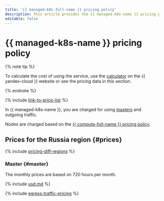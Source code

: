 ```yaml
---
title: '{{ managed-k8s-full-name }} pricing policy'
description: This article provides the {{ managed-k8s-name }} pricing policy.
editable: false
---
```



# {{ managed-k8s-name }} pricing policy

{% note tip %}





To calculate the cost of using the service, use the [calculator](https://yandex.cloud/en/prices?state=f05a4ab8c08f#calculator) on the {{ yandex-cloud }} website or see the pricing data in this section.


{% endnote %}

{% include [link-to-price-list](../_includes/pricing/link-to-price-list.md) %}

In {{ managed-k8s-name }}, you are charged for using [masters](concepts/index.md#master) and outgoing traffic.

Nodes are charged based on the [{{ compute-full-name }} pricing policy](../compute/pricing.md).



## Prices for the Russia region {#prices}



{% include [pricing-diff-regions](../_includes/pricing-diff-regions.md) %}



### Master {#master}

The monthly prices are based on 720 hours per month.




{% include [usd.md](../_pricing/managed-kubernetes/usd.md) %}


{% include [egress-traffic-pricing](../_includes/egress-traffic-pricing.md) %}